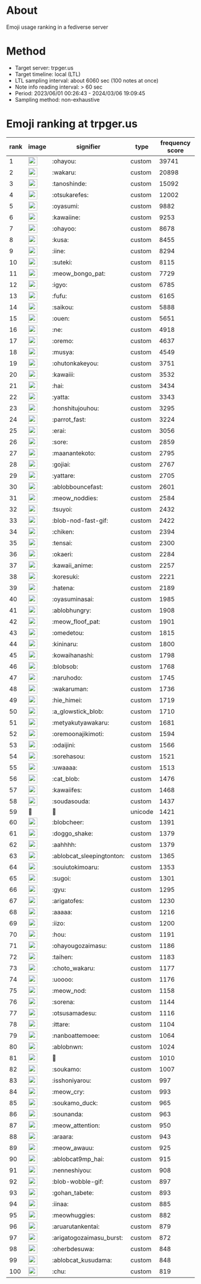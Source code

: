 # About
Emoji usage ranking in a fediverse server

# Method
- Target server: trpger.us
- Target timeline: local (LTL)
- LTL sampling interval: about 6060 sec (100 notes at once)
- Note info reading interval: > 60 sec
- Period: 2023/06/01 00:26:43 - 2024/03/06 19:09:45 
- Sampling method: non-exhaustive

# Emoji ranking at trpger.us

|rank|image|signifier|type|frequency score|
|----|----|----|----|----|
|1|<img height="24" src="https://trpger.us/emoji/ohayou.webp">|:ohayou:|custom|39741|
|2|<img height="24" src="https://trpger.us/emoji/wakaru.webp">|:wakaru:|custom|20898|
|3|<img height="24" src="https://trpger.us/emoji/tanoshinde.webp">|:tanoshinde:|custom|15092|
|4|<img height="24" src="https://trpger.us/emoji/otsukarefes.webp">|:otsukarefes:|custom|12002|
|5|<img height="24" src="https://trpger.us/emoji/oyasumi.webp">|:oyasumi:|custom|9882|
|6|<img height="24" src="https://trpger.us/emoji/kawaiine.webp">|:kawaiine:|custom|9253|
|7|<img height="24" src="https://trpger.us/emoji/ohayoo.webp">|:ohayoo:|custom|8678|
|8|<img height="24" src="https://trpger.us/emoji/kusa.webp">|:kusa:|custom|8455|
|9|<img height="24" src="https://trpger.us/emoji/iine.webp">|:iine:|custom|8294|
|10|<img height="24" src="https://trpger.us/emoji/suteki.webp">|:suteki:|custom|8115|
|11|<img height="24" src="https://trpger.us/emoji/meow_bongo_pat.webp">|:meow_bongo_pat:|custom|7729|
|12|<img height="24" src="https://trpger.us/emoji/igyo.webp">|:igyo:|custom|6785|
|13|<img height="24" src="https://trpger.us/emoji/fufu.webp">|:fufu:|custom|6165|
|14|<img height="24" src="https://trpger.us/emoji/saikou.webp">|:saikou:|custom|5888|
|15|<img height="24" src="https://trpger.us/emoji/ouen.webp">|:ouen:|custom|5651|
|16|<img height="24" src="https://trpger.us/emoji/ne.webp">|:ne:|custom|4918|
|17|<img height="24" src="https://trpger.us/emoji/oremo.webp">|:oremo:|custom|4637|
|18|<img height="24" src="https://trpger.us/emoji/musya.webp">|:musya:|custom|4549|
|19|<img height="24" src="https://trpger.us/emoji/ohutonkakeyou.webp">|:ohutonkakeyou:|custom|3751|
|20|<img height="24" src="https://trpger.us/emoji/kawaiii.webp">|:kawaiii:|custom|3532|
|21|<img height="24" src="https://trpger.us/emoji/hai.webp">|:hai:|custom|3434|
|22|<img height="24" src="https://trpger.us/emoji/yatta.webp">|:yatta:|custom|3343|
|23|<img height="24" src="https://trpger.us/emoji/honshitujouhou.webp">|:honshitujouhou:|custom|3295|
|24|<img height="24" src="https://trpger.us/emoji/parrot_fast.webp">|:parrot_fast:|custom|3224|
|25|<img height="24" src="https://trpger.us/emoji/erai.webp">|:erai:|custom|3056|
|26|<img height="24" src="https://trpger.us/emoji/sore.webp">|:sore:|custom|2859|
|27|<img height="24" src="https://trpger.us/emoji/maanantekoto.webp">|:maanantekoto:|custom|2795|
|28|<img height="24" src="https://trpger.us/emoji/gojiai.webp">|:gojiai:|custom|2767|
|29|<img height="24" src="https://trpger.us/emoji/yattare.webp">|:yattare:|custom|2705|
|30|<img height="24" src="https://trpger.us/emoji/ablobbouncefast.webp">|:ablobbouncefast:|custom|2601|
|31|<img height="24" src="https://trpger.us/emoji/meow_noddies.webp">|:meow_noddies:|custom|2584|
|32|<img height="24" src="https://trpger.us/emoji/tsuyoi.webp">|:tsuyoi:|custom|2432|
|33|<img height="24" src="https://trpger.us/emoji/blob-nod-fast-gif.webp">|:blob-nod-fast-gif:|custom|2422|
|34|<img height="24" src="https://trpger.us/emoji/chiken.webp">|:chiken:|custom|2394|
|35|<img height="24" src="https://trpger.us/emoji/tensai.webp">|:tensai:|custom|2300|
|36|<img height="24" src="https://trpger.us/emoji/okaeri.webp">|:okaeri:|custom|2284|
|37|<img height="24" src="https://trpger.us/emoji/kawaii_anime.webp">|:kawaii_anime:|custom|2257|
|38|<img height="24" src="https://trpger.us/emoji/koresuki.webp">|:koresuki:|custom|2221|
|39|<img height="24" src="https://trpger.us/emoji/hatena.webp">|:hatena:|custom|2189|
|40|<img height="24" src="https://trpger.us/emoji/oyasuminasai.webp">|:oyasuminasai:|custom|1985|
|41|<img height="24" src="https://trpger.us/emoji/ablobhungry.webp">|:ablobhungry:|custom|1908|
|42|<img height="24" src="https://trpger.us/emoji/meow_floof_pat.webp">|:meow_floof_pat:|custom|1901|
|43|<img height="24" src="https://trpger.us/emoji/omedetou.webp">|:omedetou:|custom|1815|
|44|<img height="24" src="https://trpger.us/emoji/kininaru.webp">|:kininaru:|custom|1800|
|45|<img height="24" src="https://trpger.us/emoji/kowaihanashi.webp">|:kowaihanashi:|custom|1798|
|46|<img height="24" src="https://trpger.us/emoji/blobsob.webp">|:blobsob:|custom|1768|
|47|<img height="24" src="https://trpger.us/emoji/naruhodo.webp">|:naruhodo:|custom|1745|
|48|<img height="24" src="https://trpger.us/emoji/wakaruman.webp">|:wakaruman:|custom|1736|
|49|<img height="24" src="https://trpger.us/emoji/hie_himei.webp">|:hie_himei:|custom|1719|
|50|<img height="24" src="https://trpger.us/emoji/a_glowstick_blob.webp">|:a_glowstick_blob:|custom|1710|
|51|<img height="24" src="https://trpger.us/emoji/metyakutyawakaru.webp">|:metyakutyawakaru:|custom|1681|
|52|<img height="24" src="https://trpger.us/emoji/oremoonajikimoti.webp">|:oremoonajikimoti:|custom|1594|
|53|<img height="24" src="https://trpger.us/emoji/odaijini.webp">|:odaijini:|custom|1566|
|54|<img height="24" src="https://trpger.us/emoji/sorehasou.webp">|:sorehasou:|custom|1521|
|55|<img height="24" src="https://trpger.us/emoji/uwaaaa.webp">|:uwaaaa:|custom|1513|
|56|<img height="24" src="https://trpger.us/emoji/cat_blob.webp">|:cat_blob:|custom|1476|
|57|<img height="24" src="https://trpger.us/emoji/kawaiifes.webp">|:kawaiifes:|custom|1468|
|58|<img height="24" src="https://trpger.us/emoji/soudasouda.webp">|:soudasouda:|custom|1437|
|59|🍮|🍮|unicode|1421|
|60|<img height="24" src="https://trpger.us/emoji/blobcheer.webp">|:blobcheer:|custom|1391|
|61|<img height="24" src="https://trpger.us/emoji/doggo_shake.webp">|:doggo_shake:|custom|1379|
|62|<img height="24" src="https://trpger.us/emoji/aahhhh.webp">|:aahhhh:|custom|1379|
|63|<img height="24" src="https://trpger.us/emoji/ablobcat_sleepingtonton.webp">|:ablobcat_sleepingtonton:|custom|1365|
|64|<img height="24" src="https://trpger.us/emoji/souiutokimoaru.webp">|:souiutokimoaru:|custom|1353|
|65|<img height="24" src="https://trpger.us/emoji/sugoi.webp">|:sugoi:|custom|1301|
|66|<img height="24" src="https://trpger.us/emoji/gyu.webp">|:gyu:|custom|1295|
|67|<img height="24" src="https://trpger.us/emoji/arigatofes.webp">|:arigatofes:|custom|1230|
|68|<img height="24" src="https://trpger.us/emoji/aaaaa.webp">|:aaaaa:|custom|1216|
|69|<img height="24" src="https://trpger.us/emoji/iizo.webp">|:iizo:|custom|1200|
|70|<img height="24" src="https://trpger.us/emoji/hou.webp">|:hou:|custom|1191|
|71|<img height="24" src="https://trpger.us/emoji/ohayougozaimasu.webp">|:ohayougozaimasu:|custom|1186|
|72|<img height="24" src="https://trpger.us/emoji/taihen.webp">|:taihen:|custom|1183|
|73|<img height="24" src="https://trpger.us/emoji/choto_wakaru.webp">|:choto_wakaru:|custom|1177|
|74|<img height="24" src="https://trpger.us/emoji/uoooo.webp">|:uoooo:|custom|1176|
|75|<img height="24" src="https://trpger.us/emoji/meow_nod.webp">|:meow_nod:|custom|1158|
|76|<img height="24" src="https://trpger.us/emoji/sorena.webp">|:sorena:|custom|1144|
|77|<img height="24" src="https://trpger.us/emoji/otsusamadesu.webp">|:otsusamadesu:|custom|1116|
|78|<img height="24" src="https://trpger.us/emoji/ittare.webp">|:ittare:|custom|1104|
|79|<img height="24" src="https://trpger.us/emoji/nanboattemoee.webp">|:nanboattemoee:|custom|1064|
|80|<img height="24" src="https://trpger.us/emoji/ablobnwn.webp">|:ablobnwn:|custom|1024|
|81|<img height="24" src="https://trpger.us/emoji/birthday.webp">|:birthday:|custom|1010|
|82|<img height="24" src="https://trpger.us/emoji/soukamo.webp">|:soukamo:|custom|1007|
|83|<img height="24" src="https://trpger.us/emoji/isshoniyarou.webp">|:isshoniyarou:|custom|997|
|84|<img height="24" src="https://trpger.us/emoji/meow_cry.webp">|:meow_cry:|custom|993|
|85|<img height="24" src="https://trpger.us/emoji/soukamo_duck.webp">|:soukamo_duck:|custom|965|
|86|<img height="24" src="https://trpger.us/emoji/sounanda.webp">|:sounanda:|custom|963|
|87|<img height="24" src="https://trpger.us/emoji/meow_attention.webp">|:meow_attention:|custom|950|
|88|<img height="24" src="https://trpger.us/emoji/araara.webp">|:araara:|custom|943|
|89|<img height="24" src="https://trpger.us/emoji/meow_awauu.webp">|:meow_awauu:|custom|925|
|90|<img height="24" src="https://trpger.us/emoji/ablobcat9mp_hai.webp">|:ablobcat9mp_hai:|custom|915|
|91|<img height="24" src="https://trpger.us/emoji/nenneshiyou.webp">|:nenneshiyou:|custom|908|
|92|<img height="24" src="https://trpger.us/emoji/blob-wobble-gif.webp">|:blob-wobble-gif:|custom|897|
|93|<img height="24" src="https://trpger.us/emoji/gohan_tabete.webp">|:gohan_tabete:|custom|893|
|94|<img height="24" src="https://trpger.us/emoji/iinaa.webp">|:iinaa:|custom|885|
|95|<img height="24" src="https://trpger.us/emoji/meowhuggies.webp">|:meowhuggies:|custom|882|
|96|<img height="24" src="https://trpger.us/emoji/aruarutankentai.webp">|:aruarutankentai:|custom|879|
|97|<img height="24" src="https://trpger.us/emoji/arigatogozaimasu_burst.webp">|:arigatogozaimasu_burst:|custom|872|
|98|<img height="24" src="https://trpger.us/emoji/oherbdesuwa.webp">|:oherbdesuwa:|custom|848|
|99|<img height="24" src="https://trpger.us/emoji/ablobcat_kusudama.webp">|:ablobcat_kusudama:|custom|848|
|100|<img height="24" src="https://trpger.us/emoji/chu.webp">|:chu:|custom|819|

